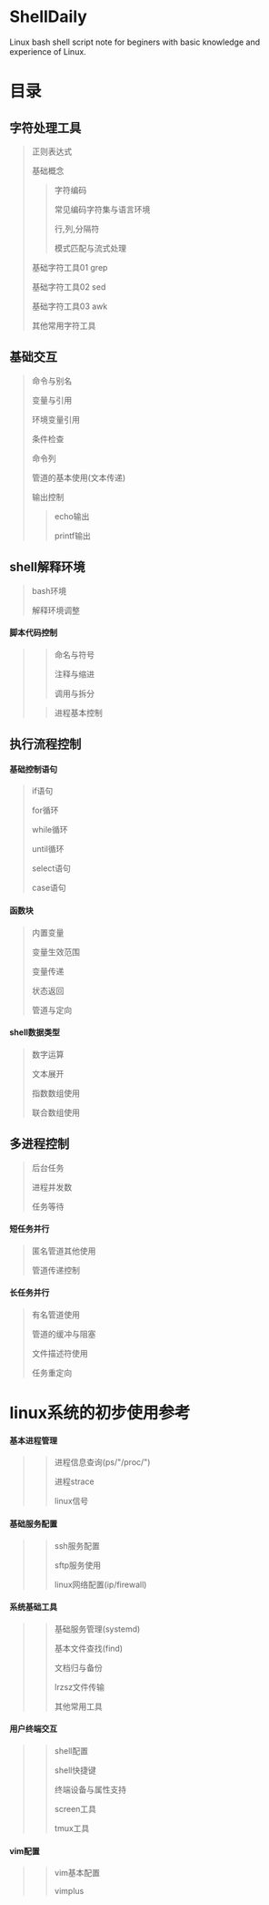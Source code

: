 # ShellDaily
Linux bash shell script note for beginers with basic knowledge and experience of Linux.

# 目录

## 字符处理工具
> 正则表达式
>
> 基础概念
>> 字符编码
>>
>> 常见编码字符集与语言环境
>>
>> 行,列,分隔符
>>
>> 模式匹配与流式处理
>
> 基础字符工具01 grep
>
> 基础字符工具02 sed
>
> 基础字符工具03 awk
>
> 其他常用字符工具

## 基础交互
> 命令与别名
>
> 变量与引用
>
> 环境变量引用
>
> 条件检查
>
> 命令列
>
> 管道的基本使用(文本传递)
>
> 输出控制
>
>> echo输出
>>
>> printf输出

## shell解释环境
> bash环境
>
> 解释环境调整

#### 脚本代码控制
>> 命名与符号
>>
>> 注释与缩进
>>
>> 调用与拆分
>
>> 进程基本控制

## 执行流程控制
#### 基础控制语句
> if语句
>
> for循环
>
> while循环
>
> until循环
>
> select语句
>
> case语句
>
#### 函数块
> 内置变量
>
> 变量生效范围
>
> 变量传递
>
> 状态返回
>
> 管道与定向

#### shell数据类型
> 数字运算
>
> 文本展开
>
> 指数数组使用
>
> 联合数组使用

## 多进程控制
> 后台任务
>
> 进程并发数
>
> 任务等待

#### 短任务并行
> 匿名管道其他使用
>
> 管道传递控制

#### 长任务并行
> 有名管道使用
>
> 管道的缓冲与阻塞
>
> 文件描述符使用
>
> 任务重定向

# linux系统的初步使用参考
#### 基本进程管理
>> 进程信息查询(ps/"/proc/")
>>
>> 进程strace
>>
>> linux信号

#### 基础服务配置
>> ssh服务配置
>>
>> sftp服务使用
>>
>> linux网络配置(ip/firewall)

#### 系统基础工具
>> 基础服务管理(systemd)
>>
>> 基本文件查找(find)
>>
>> 文档归与备份
>>
>> lrzsz文件传输
>>
>> 其他常用工具

#### 用户终端交互
>> shell配置
>>
>> shell快捷键
>>
>> 终端设备与属性支持
>>
>> screen工具
>>
>> tmux工具

#### vim配置
>> vim基本配置
>>
>> vimplus
